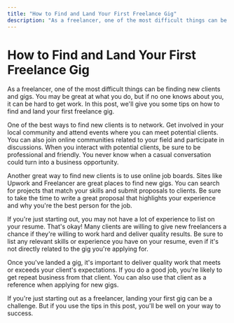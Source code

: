 ```yaml
---
title: "How to Find and Land Your First Freelance Gig"
description: "As a freelancer, one of the most difficult things can be finding new clients and gigs. You may be great at what you do, but if no one knows about you, it can be hard to get work. In this post, we'll give you some tips on how to find and land your first freelance gig."
---
```


# How to Find and Land Your First Freelance Gig

As a freelancer, one of the most difficult things can be finding new clients and gigs. You may be great at what you do, but if no one knows about you, it can be hard to get work. In this post, we'll give you some tips on how to find and land your first freelance gig.

One of the best ways to find new clients is to network. Get involved in your local community and attend events where you can meet potential clients. You can also join online communities related to your field and participate in discussions. When you interact with potential clients, be sure to be professional and friendly. You never know when a casual conversation could turn into a business opportunity.

Another great way to find new clients is to use online job boards. Sites like Upwork and Freelancer are great places to find new gigs. You can search for projects that match your skills and submit proposals to clients. Be sure to take the time to write a great proposal that highlights your experience and why you're the best person for the job.

If you're just starting out, you may not have a lot of experience to list on your resume. That's okay! Many clients are willing to give new freelancers a chance if they're willing to work hard and deliver quality results. Be sure to list any relevant skills or experience you have on your resume, even if it's not directly related to the gig you're applying for.

Once you've landed a gig, it's important to deliver quality work that meets or exceeds your client's expectations. If you do a good job, you're likely to get repeat business from that client. You can also use that client as a reference when applying for new gigs.

If you're just starting out as a freelancer, landing your first gig can be a challenge. But if you use the tips in this post, you'll be well on your way to success.
